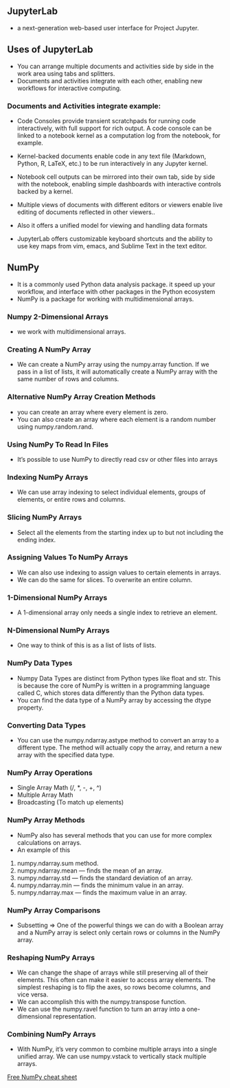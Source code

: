 
## JupyterLab 
* a next-generation web-based user interface for Project Jupyter.

## Uses of JupyterLab
* You can arrange multiple documents and activities side by side in the work area using tabs and splitters.
* Documents and activities integrate with each other, enabling new workflows for interactive computing.

### Documents and Activities integrate example:
* Code Consoles provide transient scratchpads for running code interactively, with full support for rich output. A code console can be linked to a notebook kernel as a computation log from the notebook, for example.

* Kernel-backed documents enable code in any text file (Markdown, Python, R, LaTeX, etc.) to be run interactively in any Jupyter kernel.

* Notebook cell outputs can be mirrored into their own tab, side by side with the notebook, enabling simple dashboards with interactive controls backed by a kernel.

* Multiple views of documents with different editors or viewers enable live editing of documents reflected in other viewers..

* Also it offers a unified model for viewing and handling data formats
* JupyterLab offers customizable keyboard shortcuts and the ability to use key maps from vim, emacs, and Sublime Text in the text editor.






## NumPy
* It is a commonly used Python data analysis package. it speed up your workflow, and interface with other packages in the Python ecosystem
* NumPy is a package for working with multidimensional arrays.

### Numpy 2-Dimensional Arrays
* we work with multidimensional arrays.

### Creating A NumPy Array
* We can create a NumPy array using the numpy.array function. If we pass in a list of lists, it will automatically create a NumPy array with the same number of rows and columns. 

### Alternative NumPy Array Creation Methods
* you can create an array where every element is zero.
* You can also create an array where each element is a random number using numpy.random.rand.
### Using NumPy To Read In Files
* It’s possible to use NumPy to directly read csv or other files into arrays

### Indexing NumPy Arrays
*  We can use array indexing to select individual elements, groups of elements, or entire rows and columns. 
### Slicing NumPy Arrays
*  Select all the elements from the starting index up to but not including the ending index. 

### Assigning Values To NumPy Arrays
* We can also use indexing to assign values to certain elements in arrays.
* We can do the same for slices. To overwrite an entire column.

### 1-Dimensional NumPy Arrays
*  A 1-dimensional array only needs a single index to retrieve an element.
### N-Dimensional NumPy Arrays

* One way to think of this is as a list of lists of lists.

### NumPy Data Types
* Numpy Data Types are distinct from Python types like float and str. This is because the core of NumPy is written in a programming language called C, which stores data differently than the Python data types. 
* You can find the data type of a NumPy array by accessing the dtype property.

### Converting Data Types

* You can use the numpy.ndarray.astype method to convert an array to a different type. The method will actually copy the array, and return a new array with the specified data type. 
### NumPy Array Operations
* Single Array Math  (/, *, -, +, ^)
* Multiple Array Math
* Broadcasting (To match up elements)

### NumPy Array Methods
* NumPy also has several methods that you can use for more complex calculations on arrays.
* An example of this 
1. numpy.ndarray.sum method.
2. numpy.ndarray.mean — finds the mean of an array.
3. numpy.ndarray.std — finds the standard deviation of an array.
4. numpy.ndarray.min — finds the minimum value in an array.
5. numpy.ndarray.max — finds the maximum value in an array.

### NumPy Array Comparisons
* Subsetting => One of the powerful things we can do with a Boolean array and a NumPy array is select only certain rows or columns in the NumPy array.

### Reshaping NumPy Arrays

* We can change the shape of arrays while still preserving all of their elements. This often can make it easier to access array elements. The simplest reshaping is to flip the axes, so rows become columns, and vice versa. 
* We can accomplish this with the numpy.transpose function.
* We can use the numpy.ravel function to turn an array into a one-dimensional representation.

### Combining NumPy Arrays
* With NumPy, it’s very common to combine multiple arrays into a single unified array. We can use numpy.vstack to vertically stack multiple arrays. 

[Free NumPy cheat sheet](https://s3.amazonaws.com/dq-blog-files/numpy-cheat-sheet.pdf)
